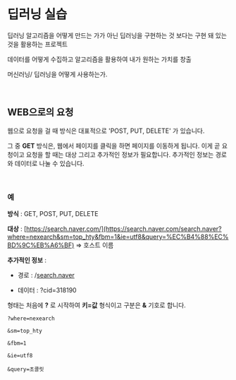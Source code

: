 # 딥러닝 실습

딥러닝 알고리즘을 어떻게 만드는 가가 아닌 딥러닝을 구현하는 것 보다는 구현 돼 있는 것을 활용하는 프로젝트

데이터를 어떻게 수집하고 알고리즘을 활용하여 내가 원하는 가치를 창출

머신러닝/ 딥러닝을 어떻게 사용하는가.

<br/>

## WEB으로의 요청

웹으로 요청을 걸 때 방식은 대표적으로 'POST, PUT, DELETE' 가 있습니다.

그 중 **GET** 방식은, 웹에서 페이지를 클릭을 하면 페이지를 이동하게 됩니다. 이게 곧 요청이고 요청을 할 때는
대상 그리고 추가적인 정보가 필요합니다. 추가적인 정보는 경로와 데이터로 나눌 수 있습니다.

<br/>

### 예

**방식** : GET, POST, PUT, DELETE

**대상** : [https://search.naver.com/](https://search.naver.com/search.naver?where=nexearch&sm=top_hty&fbm=1&ie=utf8&query=%EC%B4%88%EC%BD%9C%EB%A6%BF) ⇒ 호스트 이름

**추가적인 정보** :   

  - 경로 : /[search.naver](https://search.naver.com/search.naver?where=nexearch&sm=top_hty&fbm=1&ie=utf8&query=%EC%B4%88%EC%BD%9C%EB%A6%BF)

  - 데이터 : ?cid=318190

형태는 처음에 **?** 로 시작하여 **키=값** 형식이고 구분은 **&** 기호로 합니다.

```
?where=nexearch

&sm=top_hty

&fbm=1

&ie=utf8

&query=초콜릿
```

